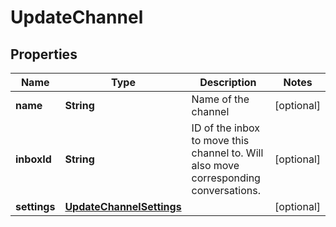 

# UpdateChannel


## Properties

| Name | Type | Description | Notes |
|------------ | ------------- | ------------- | -------------|
|**name** | **String** | Name of the channel |  [optional] |
|**inboxId** | **String** | ID of the inbox to move this channel to. Will also move corresponding conversations. |  [optional] |
|**settings** | [**UpdateChannelSettings**](UpdateChannelSettings.md) |  |  [optional] |



